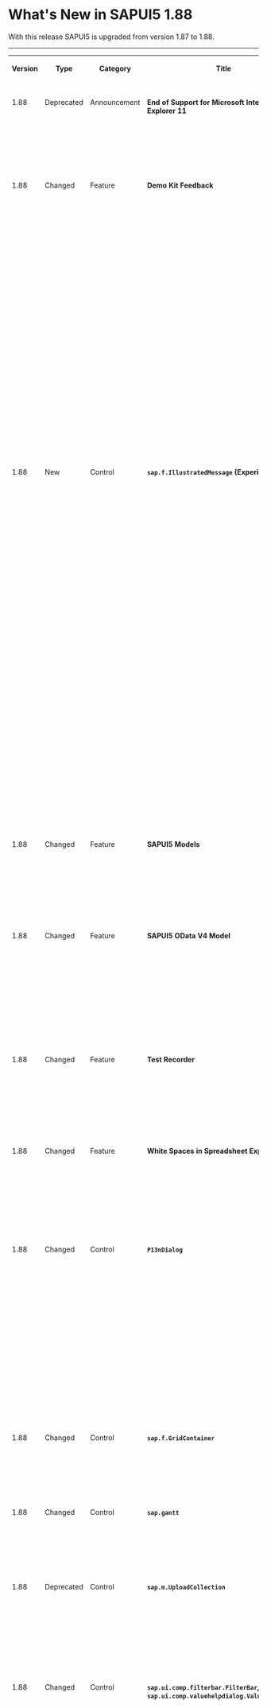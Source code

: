<!-- loioe15a206e5463440eb1f49e8107c6f79c -->

# What's New in SAPUI5 1.88

With this release SAPUI5 is upgraded from version 1.87 to 1.88.



** **


<table>
<tr>
<th valign="top">

Version



</th>
<th valign="top">

Type



</th>
<th valign="top">

Category



</th>
<th valign="top">

Title



</th>
<th valign="top">

Description



</th>
<th valign="top">

Action



</th>
<th valign="top">

Available as of



</th>
</tr>
<tr>
<td valign="top">

 1.88 



</td>
<td valign="top">

 Deprecated 



</td>
<td valign="top">

 Announcement 



</td>
<td valign="top">

 **End of Support for Microsoft Internet Explorer 11** 



</td>
<td valign="top">

**End of Support for Microsoft Internet Explorer 11**

Starting with version 1.88, SAPUI5 no longer supports Microsoft Internet Explorer 11. For more information, see [SAPUI5 Support Status for Microsoft Internet Explorer 11](../02_Read-Me-First/browser-and-platform-support-74b59ef.md#loio74b59efa0eef48988d3b716bd0ecc933__MS_IE).

<sub>Deprecated•Announcement•Info Only•1.88</sub>



</td>
<td valign="top">

Info Only



</td>
<td valign="top">

2021-03-25



</td>
</tr>
<tr>
<td valign="top">

 1.88 



</td>
<td valign="top">

 Changed 



</td>
<td valign="top">

 Feature 



</td>
<td valign="top">

 **Demo Kit Feedback** 



</td>
<td valign="top">

**Demo Kit Feedback**

Thank you all for using the Demo Kit feedback function! We have received many comments and suggestions about the different Demo Kit functionalities and we are considering all of them. Please continue providing your valuable feedback, and we will continue to implement it.

We have improved the following Demo Kit areas:

-   You can now choose to view the whole Demo Kit app in dark or light mode. We have added an *Appearance* setting in the *More Information* menu. If you choose Auto, the mode is based on your OS settings.

-   We have improved the readability of the *Known direct subclasses* popover in the *API Reference*. The subclasses are displayed in a list with only one item per row. It is now easier to browse through the numerous subclasses of base controls, such as `sap.ui.core.Control`.Check it out in the [API Reference](https://ui5.sap.com/#/api/sap.ui.core.Control).

-   You can now use the new  [Ctrl\] + [Shift\] + [F\]  shortcut combination to directly enable the global search functionality and start typing without the need to select the search field.

-   We have improved the appearance of long API names, such as methods and aggregations, in the *API Reference* so that they are no longer truncated.


<sub>Changed•Feature•Info Only•1.88</sub>



</td>
<td valign="top">

 Info Only 



</td>
<td valign="top">

2021-03-25



</td>
</tr>
<tr>
<td valign="top">

 1.88 



</td>
<td valign="top">

 New 



</td>
<td valign="top">

 Control 



</td>
<td valign="top">

 **`sap.f.IllustratedMessage` \(Experimental\)** 



</td>
<td valign="top">

**`sap.f.IllustratedMessage` \(Experimental\)**

Empty states are moments in the user experience where there’s no data to display. Success states are occasions to celebrate and reward a user’s special accomplishment or the completion of an important task. The new `IllustratedMessage` control is the recommended combination of a solution-oriented message, an engaging illustration, and conversational tone to better communicate empty or success states.

![](images/Illustrated_Message_WN_46b68bf.png)

For more information, see the [API Reference](https://ui5.sap.com/#/api/sap.f.IllustratedMessage) and the [Samples](https://ui5.sap.com/#/entity/sap.f.IllustratedMessage).

<sub>New•Control•Info Only•1.88</sub>



</td>
<td valign="top">

 Info Only 



</td>
<td valign="top">

2021-03-25



</td>
</tr>
<tr>
<td valign="top">

 1.88 



</td>
<td valign="top">

 Changed 



</td>
<td valign="top">

 Feature 



</td>
<td valign="top">

 **SAPUI5 Models** 



</td>
<td valign="top">

**SAPUI5 Models**

The new version of SAPUI5 introduces a new `sap.ui.model.Binding#getResolvedPath` method, which provides the resolved path for a binding's path and context. The method can be used with all bindings. For more information, see the [API Reference](https://ui5.sap.com/#/api/sap.ui.model.Binding/methods/getResolvedPath).

<sub>Changed•Feature•Info Only•1.88</sub>



</td>
<td valign="top">

 Info Only 



</td>
<td valign="top">

2021-03-25



</td>
</tr>
<tr>
<td valign="top">

 1.88 



</td>
<td valign="top">

 Changed 



</td>
<td valign="top">

 Feature 



</td>
<td valign="top">

 **SAPUI5 OData V4 Model** 



</td>
<td valign="top">

**SAPUI5 OData V4 Model**

If you use a list binding for an OData V4 model and have specified a list of groupable properties in the `groupLevels` array of the `$$aggregation` list binding parameter, you can now use the `sap.ui.model.odata.v4.ODataListBinding#getDownloadUrl` method to obtain the URL for the leaf level data.

For more information, see [OData V4 Model](../04_Essentials/odata-v4-model-5de13cf.md), the [API Reference](https://ui5.sap.com/#/api/sap.ui.model.odata.v4), and the [Samples](https://ui5.sap.com/#/entity/sap.ui.model.odata.v4.ODataModel).

<sub>Changed•Feature•Info Only•1.88</sub>



</td>
<td valign="top">

 Info Only 



</td>
<td valign="top">

2021-03-25



</td>
</tr>
<tr>
<td valign="top">

 1.88 



</td>
<td valign="top">

 Changed 



</td>
<td valign="top">

 Feature 



</td>
<td valign="top">

 **Test Recorder** 



</td>
<td valign="top">

**Test Recorder**

We've introduced the option to generate code snippets with assertions. Assertions verify that the selected property will have exactly the same value during the test as it does at the moment of recording. For more information, see [Test Recorder](../04_Essentials/test-recorder-2535ef9.md).

<sub>Changed•Feature•Info Only•1.88</sub>



</td>
<td valign="top">

 Info Only 



</td>
<td valign="top">

2021-03-25



</td>
</tr>
<tr>
<td valign="top">

 1.88 



</td>
<td valign="top">

 Changed 



</td>
<td valign="top">

 Feature 



</td>
<td valign="top">

 **White Spaces in Spreadsheet Export** 



</td>
<td valign="top">

**White Spaces in Spreadsheet Export**

Leading and trailing white spaces are now also taken into account during the spreadsheet export and are shown in the generated spreadsheet.

For more information, see [Spreadsheet Export](../04_Essentials/spreadsheet-export-2691788.md), the [API Reference](https://ui5.sap.com/#/api/sap.ui.export.Spreadsheet/overview), and the [Samples](https://ui5.sap.com/#/entity/sap.ui.export.Spreadsheet).

<sub>Changed•Feature•Info Only•1.88</sub>



</td>
<td valign="top">

 Info Only 



</td>
<td valign="top">

2021-03-25



</td>
</tr>
<tr>
<td valign="top">

 1.88 



</td>
<td valign="top">

 Changed 



</td>
<td valign="top">

 Control 



</td>
<td valign="top">

 **`P13nDialog`** 



</td>
<td valign="top">

**`P13nDialog`**

We've visually modified the filter tab of the table personalization dialog, or `P13nDialog`, to align it with the latest changes in the `ValueHelpDialog` *Define Conditions* tab. In the new design, the *Include* and *Exclude* operations are displayed in the same dropdown as group headers. The type of dropdown has been changed from `sap.m.Select` to `sap.m.ComboBox` since `sap.m.Select` doesn't have group headers. For more information, see the [Sample](https://ui5.sap.com/#/entity/sap.ui.comp.smartfilterbar.SmartFilterBar/sample/sap.ui.comp.sample.smartfilterbar.example1).

> ### Note:  
> If you have tests that depend on the presence of the exclude operations dropdown or the `sap.m.Select` control, you must adapt them accordingly.

<sub>Changed•Control•Info Only•1.88</sub>



</td>
<td valign="top">

 Info Only 



</td>
<td valign="top">

2021-03-25



</td>
</tr>
<tr>
<td valign="top">

 1.88 



</td>
<td valign="top">

 Changed 



</td>
<td valign="top">

 Control 



</td>
<td valign="top">

 **`sap.f.GridContainer`** 



</td>
<td valign="top">

**`sap.f.GridContainer`**

We have added a new `columnsChange` event, fired when the count of grid columns changes. For more information, see the [API Reference](https://ui5.sap.com/#/api/sap.f.GridContainer) and the [Sample](https://ui5.sap.com/#/entity/sap.f.GridContainer/sample/sap.f.sample.GridContainer).

<sub>Changed•Control•Info Only•1.88</sub>



</td>
<td valign="top">

 Info Only 



</td>
<td valign="top">

2021-03-25



</td>
</tr>
<tr>
<td valign="top">

 1.88 



</td>
<td valign="top">

 Changed 



</td>
<td valign="top">

 Control 



</td>
<td valign="top">

 **`sap.gantt`** 



</td>
<td valign="top">

**`sap.gantt`**

We have improved the usability of the Gantt chart with the large interval/label always visible on the time axis. For more information, see the [API Reference](https://ui5.sap.com/#/api/sap.gantt.misc.AxisTime) and the [Sample](https://ui5.sap.com/#/entity/sap.gantt.simple.GanttChartWithTable).

<sub>Changed•Control•Info Only•1.88</sub>



</td>
<td valign="top">

 Info Only 



</td>
<td valign="top">

2021-03-25



</td>
</tr>
<tr>
<td valign="top">

 1.88 



</td>
<td valign="top">

 Deprecated 



</td>
<td valign="top">

 Control 



</td>
<td valign="top">

 **`sap.m.UploadCollection`** 



</td>
<td valign="top">

**`sap.m.UploadCollection`**

As of version 1.88, the `UploadCollection` control is deprecated. You can use the `UploadSet` \(`sap.m.upload.UploadSet`\) control that has better handling of headers and requests, unified behavior of instant and deferred uploads, as well as improved progress indication. For more information, see the [API Reference](https://ui5.sap.com/#/api/sap.m.upload.UploadSet).

<sub>Deprecated•Control•Info Only•1.88</sub>



</td>
<td valign="top">

 Info Only 



</td>
<td valign="top">

2021-03-25



</td>
</tr>
<tr>
<td valign="top">

 1.88 



</td>
<td valign="top">

 Changed 



</td>
<td valign="top">

 Control 



</td>
<td valign="top">

 **`sap.ui.comp.filterbar.FilterBar`, `sap.ui.comp.valuehelpdialog.ValueHelpDialog`** 



</td>
<td valign="top">

**`sap.ui.comp.filterbar.FilterBar`, `sap.ui.comp.valuehelpdialog.ValueHelpDialog`**

We have introduced several small visual changes:

-   To comply with the design guidelines, the *Go* button of the `FilterBar` now comes before *Show Filter Bar*/*Hide Filter Bar* in the header toolbar.

-   In the `ValueHelpDialog` with a filter bar, if there are more than 8 filters, clicking on the *Show Filters* button now displays only 7 filters and a *Show All Filters* button. To see all filters, you need to click *Show All Filters*. There is no option to hide all filters. If you close and reopen the `ValueHelpDialog`, you will again see 7 filters.

-   On a mobile device, when `ValueHelpDialog` has only the *Define Conditions* tab or only the *Search and Select* tab, the tab now opens directly. We have removed the intermediate step where you had to click on a list that opened the *Define Conditions* and *Search and Select* dialogs.

For more information, see the [Samples](https://ui5.sap.com/#/entity/sap.ui.comp.valuehelpdialog.ValueHelpDialog).

> ### Note:  
> If you have OPA tests that depend on the previous states of these controls, you must adapt the tests accordingly.

<sub>Changed•Control•Info Only•1.88</sub>



</td>
<td valign="top">

 Info Only 



</td>
<td valign="top">

2021-03-25



</td>
</tr>
<tr>
<td valign="top">

 1.88 



</td>
<td valign="top">

 Changed 



</td>
<td valign="top">

 Control 



</td>
<td valign="top">

 **`sap.ui.comp.smartfield.SmartField`, `sap.ui.comp.smartfilterbar.SmartFilterBar`** 



</td>
<td valign="top">

**`sap.ui.comp.smartfield.SmartField`, `sap.ui.comp.smartfilterbar.SmartFilterBar`**

We've introduced the highlighting of search suggestions of the `SmartField` and `SmartFilterBar` based on the `TypeAhead` functionality. This feature makes it easier to find the desired value in the suggestions. For more information, see the [SmartField Sample](https://ui5.sap.com/#/entity/sap.ui.comp.smartfield.SmartField/sample/sap.ui.comp.sample.smartfield.TextInEditModeSource) and the [SmartFilterBar Sample](https://ui5.sap.com/#/entity/sap.ui.comp.smartfilterbar.SmartFilterBar/sample/sap.ui.comp.sample.smartfilterbar.example1).

<sub>Changed•Control•Info Only•1.88</sub>



</td>
<td valign="top">

 Info Only 



</td>
<td valign="top">

2021-03-25



</td>
</tr>
<tr>
<td valign="top">

 1.88 



</td>
<td valign="top">

 Changed 



</td>
<td valign="top">

 Control 



</td>
<td valign="top">

 **`sap.ui.comp.smartfield.SmartField`** 



</td>
<td valign="top">

**`sap.ui.comp.smartfield.SmartField`**

We've introduced a new property, `fixedValueListValidationEnabled`, to turn off the handling of incorrect values in the `ComboBox` feature. The default value of the property is `false`. If it’s set to `true`, a standard validation for `sap.m.ComboBox` is performed. For more information, see the [API Reference](https://ui5.sap.com/#/api/sap.ui.comp.smartfield.SmartField).

<sub>Changed•Control•Info Only•1.88</sub>



</td>
<td valign="top">

 Info Only 



</td>
<td valign="top">

2021-03-25



</td>
</tr>
<tr>
<td valign="top">

 1.88 



</td>
<td valign="top">

 Changed 



</td>
<td valign="top">

 Control 



</td>
<td valign="top">

 **`sap.ui.comp.smartform.SmartForm`** 



</td>
<td valign="top">

**`sap.ui.comp.smartform.SmartForm`**

We've introduced a new control called `SemanticGroupElement` to handle the logic of semantically connected fields in the `SmartForm`. In `edit` mode, semantically connected fields are rendered as input fields with delimiters in between. In `display` mode, they behave as a single text. Note that this functionality is restricted only to string fields. It's not applicable to URLs, or the `ObjectStatus` or `ObjectIdentifier` controls.

The maximum number of fields that can be separated by a delimiter is three. The default delimiter is "/". In the `SmartForm`, you can use both `SemanticGroupElement` and `GroupElement` in one and the same Group or separated in different Groups.

For more information, see the [API Reference](https://ui5.sap.com/#/api/sap.ui.comp.smartform.SemanticGroupElement).

<sub>Changed•Control•Info Only•1.88</sub>



</td>
<td valign="top">

 Info Only 



</td>
<td valign="top">

2021-03-25



</td>
</tr>
<tr>
<td valign="top">

 1.88 



</td>
<td valign="top">

 Changed 



</td>
<td valign="top">

 Control 



</td>
<td valign="top">

 **`sap.ui.comp.smarttable.SmartTable`** 



</td>
<td valign="top">

**`sap.ui.comp.smarttable.SmartTable`**

We have improved the usability and accessibility of column resizing for the responsive table. For example, we have added resize handles and keyboard shortcuts in the table. For more information, see the [API Reference](https://ui5.sap.com/#/api/sap.ui.comp.smarttable.SmartTable%23methods/getEnableAutoColumnWidth) and the [Sample](https://ui5.sap.com/#/entity/sap.ui.comp.smarttable.SmartTable/sample/sap.ui.comp.sample.smarttable.mtable).

![](images/WN188_Resizing_c879acc.png)

<sub>Changed•Control•Info Only•1.88</sub>



</td>
<td valign="top">

 Info Only 



</td>
<td valign="top">

2021-03-25



</td>
</tr>
<tr>
<td valign="top">

 1.88 



</td>
<td valign="top">

 Changed 



</td>
<td valign="top">

 Control 



</td>
<td valign="top">

 **`sap.ui.integration.widgets.Card`** 



</td>
<td valign="top">

**`sap.ui.integration.widgets.Card`**

-   To improve the loading performance of Integration cards, we have added a new `Auto` value to the `dataMode` \(experimental\) property. It sets the card to start the manifest processing only when the card is in the viewport. For more information, see the [Sample](https://ui5.sap.com/#/entity/sap.ui.integration.widgets.Card/sample/sap.ui.integration.sample.LazyLoading) and the [Integrate](https://ui5.sap.com/test-resources/sap/ui/integration/demokit/cardExplorer/webapp/index.html#/integrate/api) section in the Card Explorer.
-   In Calendar card, using the new `actions` \(experimental\) property, you can now define an action for each calendar item. A possible use case is when you want to provide a link for an online event or application. For more information, see the [Sample](https://ui5.sap.com/test-resources/sap/ui/integration/demokit/cardExplorer/webapp/index.html#/explore/calendar/calendar) and the [Calendar Card](https://ui5.sap.com/test-resources/sap/ui/integration/demokit/cardExplorer/webapp/index.html#/learn/types/calendar) section in the Card Explorer.

-   Actions can now also be used as column entries in the Table card and as group entries in the Object card. For more information, see the [Table Card](https://ui5.sap.com/test-resources/sap/ui/integration/demokit/cardExplorer/webapp/index.html#/learn/types/table) and the [Object Card](https://ui5.sap.com/test-resources/sap/ui/integration/demokit/cardExplorer/webapp/index.html#/learn/types/object) sections in the Card Explorer


<sub>Changed•Control•Info Only•1.88</sub>



</td>
<td valign="top">

 Info Only 



</td>
<td valign="top">

2021-03-25



</td>
</tr>
<tr>
<td valign="top">

 1.88 



</td>
<td valign="top">

 Changed 



</td>
<td valign="top">

 Control 



</td>
<td valign="top">

 **`sap.ui.unified.Currency`** 



</td>
<td valign="top">

**`sap.ui.unified.Currency`**

As an app developer you can now define custom currency names with a length of up to 5 symbols and values with a larger number of digits after the decimal point. If not explicitly set, the default maximal precision is decided based on the number of digits after the decimal point. For more information, see the [Sample](https://ui5.sap.com/#/entity/sap.ui.unified.Currency/sample/sap.ui.unified.sample.Currency).

<sub>Changed•Control•Info Only•1.88</sub>



</td>
<td valign="top">

 Info Only 



</td>
<td valign="top">

2021-03-25



</td>
</tr>
<tr>
<td valign="top">

 1.88 



</td>
<td valign="top">

 Changed 



</td>
<td valign="top">

 SAP Fiori Elements 



</td>
<td valign="top">

 **SAP Fiori elements for OData V2 and SAP Fiori elements for OData V4** 



</td>
<td valign="top">

**SAP Fiori elements for OData V2 and SAP Fiori elements for OData V4**

The following changes and new features are available for SAP Fiori elements for OData V2 and SAP Fiori elements for OData V4:

-   End users now get the sort and filter options in the column header of columns annotated with `UI.DataFieldForAnnotation` in grid, analytical, and tree tables.
-   Application developers can customize the width of columns defined in the line items of a list report and object page using the UI annotation `com.sap.vocabularies.HTML5.v1.CssDefaults`. For more information, see [Setting the Default Column Width](../06_SAP_Fiori_Elements/setting-the-default-column-width-a765253.md).

<sub>Changed•SAP Fiori Elements•Info Only•1.88</sub>



</td>
<td valign="top">

 Info Only 



</td>
<td valign="top">

2021-03-25



</td>
</tr>
<tr>
<td valign="top">

 1.88 



</td>
<td valign="top">

 Changed 



</td>
<td valign="top">

 SAP Fiori Elements 



</td>
<td valign="top">

 **SAP Fiori elements for OData V2** 



</td>
<td valign="top">

**SAP Fiori elements for OData V2**

The following changes and new features are available for SAP Fiori elements for OData V2:

-   Application developers can now add two tables in a subsection of an object page. The tables in the subsection adjust their respective widths depending on the available screen size. For more information, see [Adding Two Tables in a Subsection](../06_SAP_Fiori_Elements/adding-two-tables-in-a-subsection-17564c2.md).
-   Overview pages now support horizontal bar charts. For more information, see [Bar Chart Card](../06_SAP_Fiori_Elements/bar-chart-card-95f6aeb.md).
-   Analytical list pages now provide visual indication of the item that is shown on the object page.

<sub>Changed•SAP Fiori Elements•Info Only•1.88</sub>



</td>
<td valign="top">

 Info Only 



</td>
<td valign="top">

2021-03-25



</td>
</tr>
<tr>
<td valign="top">

 1.88 



</td>
<td valign="top">

 Changed 



</td>
<td valign="top">

 SAP Fiori Elements 



</td>
<td valign="top">

 **SAP Fiori elements for OData V4** 



</td>
<td valign="top">

**SAP Fiori elements for OData V4**

The following changes and new features are available for SAP Fiori elements for OData V4:

-   Application developers can now use side effects in the list report to refresh multiple lists from different entity sets. For more information, see [Side Effects](../06_SAP_Fiori_Elements/side-effects-18b17bd.md) and [Side Effect Annotations: Examples](../06_SAP_Fiori_Elements/side-effect-annotations-examples-61cf21d.md).
-   Application developers can now add a custom filter field, based on a field defined on the client side whose values depend on entity properties from the OData service. For more information, see [Adding Custom Fields to the Filter Bar](../06_SAP_Fiori_Elements/adding-custom-fields-to-the-filter-bar-5fb9f57.md).
-   Application developers can now use multiple value help dialogs. For more information, see [Field Help](../06_SAP_Fiori_Elements/field-help-a5608ea.md).
-   Charts are now also supported for entity sets based on custom aggregations in the back end. For more information, see [Configuring Charts](../06_SAP_Fiori_Elements/configuring-charts-653ed0f.md).
-   Listing actions \(custom actions from the manifest and actions from annotations\) as menu buttons is now also possible for form actions. For more information, see [Actions](../06_SAP_Fiori_Elements/actions-cbf16c5.md).
-   Application developers can now define their own field length for multi-line text fields. For more information, see [Different Representations of a Field](../06_SAP_Fiori_Elements/different-representations-of-a-field-c18ada4.md).

<sub>Changed•SAP Fiori Elements•Info Only•1.88</sub>



</td>
<td valign="top">

 Info Only 



</td>
<td valign="top">

2021-03-25



</td>
</tr>
</table>

**Related Information**  


[What's New in SAPUI5 1.113](what-s-new-in-sapui5-1-113-a9553fe.md "With this release SAPUI5 is upgraded from version 1.112 to 1.113.")

[What's New in SAPUI5 1.112](what-s-new-in-sapui5-1-112-34afc69.md "With this release SAPUI5 is upgraded from version 1.111 to 1.112.")

[What's New in SAPUI5 1.111](what-s-new-in-sapui5-1-111-7a67837.md "With this release SAPUI5 is upgraded from version 1.110 to 1.111.")

[What's New in SAPUI5 1.110](what-s-new-in-sapui5-1-110-71a855c.md "With this release SAPUI5 is upgraded from version 1.109 to 1.110.")

[What's New in SAPUI5 1.109](what-s-new-in-sapui5-1-109-3264bd2.md "With this release SAPUI5 is upgraded from version 1.108 to 1.109.")

[What's New in SAPUI5 1.108](what-s-new-in-sapui5-1-108-66e33f0.md "With this release SAPUI5 is upgraded from version 1.107 to 1.108.")

[What's New in SAPUI5 1.107](what-s-new-in-sapui5-1-107-d4ff916.md "With this release SAPUI5 is upgraded from version 1.106 to 1.107.")

[What's New in SAPUI5 1.106](what-s-new-in-sapui5-1-106-5b497b0.md "With this release SAPUI5 is upgraded from version 1.105 to 1.106.")

[What's New in SAPUI5 1.105](what-s-new-in-sapui5-1-105-4d6c00e.md "With this release SAPUI5 is upgraded from version 1.104 to 1.105.")

[What's New in SAPUI5 1.104](what-s-new-in-sapui5-1-104-69e567c.md "With this release SAPUI5 is upgraded from version 1.103 to 1.104.")

[What's New in SAPUI5 1.103](what-s-new-in-sapui5-1-103-0e98c76.md "With this release SAPUI5 is upgraded from version 1.102 to 1.103.")

[What's New in SAPUI5 1.102](what-s-new-in-sapui5-1-102-f038c99.md "With this release SAPUI5 is upgraded from version 1.101 to 1.102.")

[What's New in SAPUI5 1.101](what-s-new-in-sapui5-1-101-7733b00.md "With this release SAPUI5 is upgraded from version 1.100 to 1.101.")

[What's New in SAPUI5 1.100](what-s-new-in-sapui5-1-100-27dec1d.md "With this release SAPUI5 is upgraded from version 1.99 to 1.100.")

[What's New in SAPUI5 1.99](what-s-new-in-sapui5-1-99-4f35848.md "With this release SAPUI5 is upgraded from version 1.98 to 1.99.")

[What's New in SAPUI5 1.98](what-s-new-in-sapui5-1-98-d9f16f2.md "With this release SAPUI5 is upgraded from version 1.97 to 1.98.")

[What's New in SAPUI5 1.97](what-s-new-in-sapui5-1-97-fa0e282.md "With this release SAPUI5 is upgraded from version 1.96 to 1.97.")

[What's New in SAPUI5 1.96](what-s-new-in-sapui5-1-96-7a9269f.md "With this release SAPUI5 is upgraded from version 1.95 to 1.96.")

[What's New in SAPUI5 1.95](what-s-new-in-sapui5-1-95-a1aea67.md "With this release SAPUI5 is upgraded from version 1.94 to 1.95.")

[What's New in SAPUI5 1.94](what-s-new-in-sapui5-1-94-c40f1e6.md "With this release SAPUI5 is upgraded from version 1.93 to 1.94.")

[What's New in SAPUI5 1.93](what-s-new-in-sapui5-1-93-f273340.md "With this release SAPUI5 is upgraded from version 1.92 to 1.93.")

[What's New in SAPUI5 1.92](what-s-new-in-sapui5-1-92-1ef345d.md "With this release SAPUI5 is upgraded from version 1.91 to 1.92.")

[What's New in SAPUI5 1.91](what-s-new-in-sapui5-1-91-0a2bd79.md "With this release SAPUI5 is upgraded from version 1.90 to 1.91.")

[What's New in SAPUI5 1.90](what-s-new-in-sapui5-1-90-91c10c2.md "With this release SAPUI5 is upgraded from version 1.89 to 1.90.")

[What's New in SAPUI5 1.89](what-s-new-in-sapui5-1-89-e56cddc.md "With this release SAPUI5 is upgraded from version 1.88 to 1.89.")

[What's New in SAPUI5 1.87](what-s-new-in-sapui5-1-87-b506da7.md "With this release SAPUI5 is upgraded from version 1.86 to 1.87.")

[What's New in SAPUI5 1.86](what-s-new-in-sapui5-1-86-4c1c959.md "With this release SAPUI5 is upgraded from version 1.85 to 1.86.")

[What's New in SAPUI5 1.85](what-s-new-in-sapui5-1-85-1d18eb5.md "With this release SAPUI5 is upgraded from version 1.84 to 1.85.")

[What's New in SAPUI5 1.84](what-s-new-in-sapui5-1-84-dc76640.md "With this release SAPUI5 is upgraded from version 1.82 to 1.84.")

[What's New in SAPUI5 1.82](what-s-new-in-sapui5-1-82-3a8dd13.md "With this release SAPUI5 is upgraded from version 1.81 to 1.82.")

[What's New in SAPUI5 1.81](what-s-new-in-sapui5-1-81-f5e2a21.md "With this release SAPUI5 is upgraded from version 1.80 to 1.81.")

[What's New in SAPUI5 1.80](what-s-new-in-sapui5-1-80-8cee506.md "With this release SAPUI5 is upgraded from version 1.79 to 1.80.")

[What's New in SAPUI5 1.79](what-s-new-in-sapui5-1-79-99c4cdc.md "With this release SAPUI5 is upgraded from version 1.78 to 1.79.")

[What's New in SAPUI5 1.78](what-s-new-in-sapui5-1-78-f09b63e.md "With this release SAPUI5 is upgraded from version 1.77 to 1.78.")

[What's New in SAPUI5 1.77](what-s-new-in-sapui5-1-77-c46b439.md "With this release SAPUI5 is upgraded from version 1.76 to 1.77.")

[What's New in SAPUI5 1.76](what-s-new-in-sapui5-1-76-aad03b5.md "With this release SAPUI5 is upgraded from version 1.75 to 1.76.")

[What's New in SAPUI5 1.75](what-s-new-in-sapui5-1-75-5cbb62d.md "With this release SAPUI5 is upgraded from version 1.74 to 1.75.")

[What's New in SAPUI5 1.74](what-s-new-in-sapui5-1-74-c22208a.md "With this release SAPUI5 is upgraded from version 1.73 to 1.74.")

[What's New in SAPUI5 1.73](what-s-new-in-sapui5-1-73-231dd13.md "With this release SAPUI5 is upgraded from version 1.72 to 1.73.")

[What's New in SAPUI5 1.72](what-s-new-in-sapui5-1-72-521cad9.md "With this release SAPUI5 is upgraded from version 1.71 to 1.72.")

[What's New in SAPUI5 1.71](what-s-new-in-sapui5-1-71-a93a6a3.md "With this release SAPUI5 is upgraded from version 1.70 to 1.71.")

[What's New in SAPUI5 1.70](what-s-new-in-sapui5-1-70-f073d69.md "With this release SAPUI5 is upgraded from version 1.69 to 1.70.")

[What's New in SAPUI5 1.69](what-s-new-in-sapui5-1-69-89a18bd.md "With this release SAPUI5 is upgraded from version 1.68 to 1.69.")

[What's New in SAPUI5 1.68](what-s-new-in-sapui5-1-68-f94bf93.md "With this release SAPUI5 is upgraded from version 1.67 to 1.68.")

[What's New in SAPUI5 1.67](what-s-new-in-sapui5-1-67-a6b1472.md "With this release SAPUI5 is upgraded from version 1.66 to 1.67.")

[What's New in SAPUI5 1.66](what-s-new-in-sapui5-1-66-c9896e9.md "With this release SAPUI5 is upgraded from version 1.65 to 1.66.")

[What's New in SAPUI5 1.65](what-s-new-in-sapui5-1-65-0f5acfd.md "With this release SAPUI5 is upgraded from version 1.64 to 1.65.")

[What's New in SAPUI5 1.64](what-s-new-in-sapui5-1-64-0e30822.md "With this release SAPUI5 is upgraded from version 1.63 to 1.64.")

[What's New in SAPUI5 1.63](what-s-new-in-sapui5-1-63-e8d9da7.md "With this release SAPUI5 is upgraded from version 1.62 to 1.63.")

[What's New in SAPUI5 1.62](what-s-new-in-sapui5-1-62-771f4d5.md "With this release SAPUI5 is upgraded from version 1.61 to 1.62.")

[What's New in SAPUI5 1.61](what-s-new-in-sapui5-1-61-d991552.md "With this release SAPUI5 is upgraded from version 1.60 to 1.61.")

[What's New in SAPUI5 1.60](what-s-new-in-sapui5-1-60-5a0e1f7.md "With this release SAPUI5 is upgraded from version 1.58 to 1.60.")

[What's New in SAPUI5 1.58](what-s-new-in-sapui5-1-58-7c927aa.md "With this release SAPUI5 is upgraded from version 1.56 to 1.58.")

[What's New in SAPUI5 1.56](what-s-new-in-sapui5-1-56-108b7fd.md "With this release SAPUI5 is upgraded from version 1.54 to 1.56.")

[What's New in SAPUI5 1.54](what-s-new-in-sapui5-1-54-c838330.md "With this release SAPUI5 is upgraded from version 1.52 to 1.54.")

[What's New in SAPUI5 1.52](what-s-new-in-sapui5-1-52-849e1b6.md "With this release SAPUI5 is upgraded from version 1.50 to 1.52.")

[What's New in SAPUI5 1.50](what-s-new-in-sapui5-1-50-759e9f3.md "With this release SAPUI5 is upgraded from version 1.48 to 1.50.")

[What's New in SAPUI5 1.48](what-s-new-in-sapui5-1-48-fa1efac.md "With this release SAPUI5 is upgraded from version 1.46 to 1.48.")

[What's New in SAPUI5 1.46](what-s-new-in-sapui5-1-46-6307539.md "With this release SAPUI5 is upgraded from version 1.44 to 1.46.")

[What's New in SAPUI5 1.44](what-s-new-in-sapui5-1-44-a0cb7a0.md "With this release SAPUI5 is upgraded from version 1.42 to 1.44.")

[What's New in SAPUI5 1.42](what-s-new-in-sapui5-1-42-468b05d.md "With this release SAPUI5 is upgraded from version 1.40 to 1.42.")

[What's New in SAPUI5 1.40](what-s-new-in-sapui5-1-40-fbab50e.md "With this release SAPUI5 is upgraded from version 1.38 to 1.40.")

[What's New in SAPUI5 1.38](what-s-new-in-sapui5-1-38-f218918.md "With this release SAPUI5 is upgraded from version 1.36 to 1.38.")

